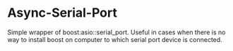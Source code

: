 # Async-Serial-Port
Simple wrapper of boost:asio::serial_port. 
Useful in cases when there is no way to install boost on computer to which serial port device is connected.
